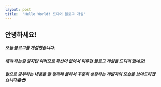 ```yaml
---
layout: post
title:  "Hello World! 드디어 블로그 개설"
---
```


## 안녕하세요!


##### 오늘 블로그를 개설했습니다.
##### 해야 하는걸 알지만 여러모로 확신이 없어서 미루던 블로그 개설을 드디어 했네요!


##### 앞으로 공부하는 내용을 잘 정리해 올려서 꾸준히 성장하는 개발자의 모습을 보여드리겠습니다😁😎
